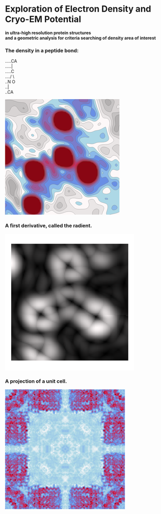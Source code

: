# Exploration of Electron Density and Cryo-EM Potential  
**in ultra-high resolution protein structures**  
**and a geometric analysis for criteria searching of density area of interest**  

### The density in a peptide bond:  
.....CA  
.....|  
.....C  
..../ \\  
..N     O  
..|  
..CA  

![image info](./assets/density.png)  

### A first derivative, called the radient.  
![image info](./assets/radient.png) 

### A projection of a unit cell.  
![image info](./assets/cross.png)  
